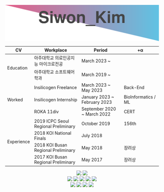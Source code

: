 <!--
**kimww42/kimww42** is a ✨ _special_ ✨ repository because its `README.md` (this file) appears on your GitHub profile.

Here are some ideas to get you started:

- 🔭 I’m currently working on ...
- 🌱 I’m currently learning ...
- 👯 I’m looking to collaborate on ...
- 🤔 I’m looking for help with ...
- 💬 Ask me about ...
- 📫 How to reach me: ...
- 😄 Pronouns: ...
- ⚡ Fun fact: ...
-->
<p align = "center">
  <img src="api.svg">
</p>
<div align=center>
<table>
    <thead>
        <tr>
            <th>CV</th>
            <th>Workplace</th>
            <th>Period</th>
          <th>+α</th>
        </tr>
    </thead>
    <tbody>
        <tr>
            <td rowspan=2>Education</td>
            <td>아주대학교 의료인공지능 마이크로전공</td>
            <td>March 2023 ~</td>
          <td></td>
        </tr>
        <tr>
            <td>아주대학교 소프트웨어학과</td>
            <td>March 2019 ~</td>
          <td></td>
        </tr>
        <tr>
            <td rowspan=3>Worked</td>
            <td>Insilicogen Freelance</td>
            <td>March 2023 ~ May 2023</td>
            <td>Back-End</td>
        </tr>
        <tr>
            <td>Insilicogen Internship</td>
            <td>January 2023 ~ February 2023</td>
            <td>BioInformatics / ML</td>
        </tr>
        <tr>
            <td>ROKA 11div</td>
            <td>September 2020 ~ March 2022</td>
            <td>CERT</td>
        </tr>
        <tr>
            <td rowspan=4>Experience</td>
            <td>2019 ICPC Seoul Regional Preliminary</td>
            <td>October 2019</td>
            <td>156th</td>
        </tr>
        <tr>
            <td>2018 KOI National Finals</td>
            <td>July 2018</td>
            <td></td>
        </tr>
        <tr>
            <td>2018 KOI Busan Regional Preliminary</td>
            <td>May 2018</td>
            <td>장려상</td>
        </tr>
        <tr>
            <td>2017 KOI Busan Regional Preliminary</td>
            <td>May 2017</td>
            <td>장려상</td>
        </tr>
    </tbody>
</table>


<img src="https://img.shields.io/badge/Windows 10-0078D6?style=flat-square&logo=Windows&logoColor=white"/></a>
<img src="https://img.shields.io/badge/Ubuntu-E95420?style=flat-square&logo=Ubuntu&logoColor=white"/></a><br>
<img src="https://img.shields.io/badge/C-A8B9CC?style=flat-square&logo=C&logoColor=white"/></a>
<img src="https://img.shields.io/badge/C++-00599C?style=flat-square&logo=C%2B%2B&logoColor=white"/></a>
<img src="https://img.shields.io/badge/Java-007396?style=flat-square&logo=Java&logoColor=white"/></a>
<img src="https://img.shields.io/badge/Dart-0175C2?style=flat-square&logo=Dart&logoColor=white"/></a>
<img src="https://img.shields.io/badge/Flutter-02569B?style=flat-square&logo=Flutter&logoColor=white"/></a><br>
<img src="https://img.shields.io/badge/Android Studio-3DDC84?style=flat-square&logo=Android&logoColor=white"/></a>
<img src="https://img.shields.io/badge/Visual Studio-5C2D91?style=flat-square&logo=Visual Studio&logoColor=white"/></a>
<img src="https://img.shields.io/badge/Visual%20Studio%20Code-007ACC?style=flat-square&logo=Visual%20Studio%20Code&logoColor=white"/></a>
<img src="https://img.shields.io/badge/Eclipse-2C2255?style=flat-square&logo=Eclipse&logoColor=white"/></a>
</div>
